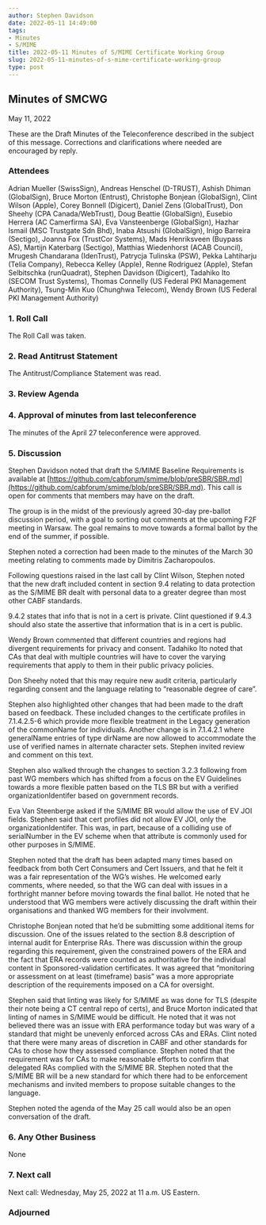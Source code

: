 ```yaml
---
author: Stephen Davidson
date: 2022-05-11 14:49:00
tags:
- Minutes
- S/MIME
title: 2022-05-11 Minutes of S/MIME Certificate Working Group
slug: 2022-05-11-minutes-of-s-mime-certificate-working-group
type: post
---
```


## Minutes of SMCWG

May 11, 2022

These are the Draft Minutes of the Teleconference described in the subject of this message. Corrections and clarifications where needed are encouraged by reply.

### Attendees

Adrian Mueller (SwissSign), Andreas Henschel (D-TRUST), Ashish Dhiman (GlobalSign), Bruce Morton (Entrust), Christophe Bonjean (GlobalSign), Clint Wilson (Apple), Corey Bonnell (Digicert), Daniel Zens (GlobalTrust), Don Sheehy (CPA Canada/WebTrust), Doug Beattie (GlobalSign), Eusebio Herrera (AC Camerfirma SA), Eva Vansteenberge (GlobalSign), Hazhar Ismail (MSC Trustgate Sdn Bhd), Inaba Atsushi (GlobalSign), Inigo Barreira (Sectigo), Joanna Fox (TrustCor Systems), Mads Henriksveen (Buypass AS), Martijn Katerbarg (Sectigo), Matthias Wiedenhorst (ACAB Council), Mrugesh Chandarana (IdenTrust), Patrycja Tulinska (PSW), Pekka Lahtiharju (Telia Company), Rebecca Kelley (Apple), Renne Rodriguez (Apple), Stefan Selbitschka (runQuadrat), Stephen Davidson (Digicert), Tadahiko Ito (SECOM Trust Systems), Thomas Connelly (US Federal PKI Management Authority), Tsung-Min Kuo (Chunghwa Telecom), Wendy Brown (US Federal PKI Management Authority)

### 1. Roll Call

The Roll Call was taken.

### 2. Read Antitrust Statement

The Antitrust/Compliance Statement was read.

### 3. Review Agenda

### 4. Approval of minutes from last teleconference

The minutes of the April 27 teleconference were approved.

### 5. Discussion

Stephen Davidson noted that draft the S/MIME Baseline Requirements is available at [https://github.com/cabforum/smime/blob/preSBR/SBR.md](https://github.com/cabforum/smime/blob/preSBR/SBR.md). This call is open for comments that members may have on the draft.

The group is in the midst of the previously agreed 30-day pre-ballot discussion period, with a goal to sorting out comments at the upcoming F2F meeting in Warsaw. The goal remains to move towards a formal ballot by the end of the summer, if possible.

Stephen noted a correction had been made to the minutes of the March 30 meeting relating to comments made by Dimitris Zacharopoulos.

Following questions raised in the last call by Clint Wilson, Stephen noted that the new draft included content in section 9.4 relating to data protection as the S/MIME BR dealt with personal data to a greater degree than most other CABF standards.

9.4.2 states that info that is not in a cert is private. Clint questioned if 9.4.3 should also state the assertive that information that is in a cert is public.

Wendy Brown commented that different countries and regions had divergent requirements for privacy and consent. Tadahiko Ito noted that CAs that deal with multiple countries will have to cover the varying requirements that apply to them in their public privacy policies.

Don Sheehy noted that this may require new audit criteria, particularly regarding consent and the language relating to “reasonable degree of care”.

Stephen also highlighted other changes that had been made to the draft based on feedback. These included changes to the certificate profiles in 7.1.4.2.5-6 which provide more flexible treatment in the Legacy generation of the commonName for individuals. Another change is in 7.1.4.2.1 where generalName entries of type dirName are now allowed to accommodate the use of verified names in alternate character sets. Stephen invited review and comment on this text.

Stephen also walked through the changes to section 3.2.3 following from past WG members which has shifted from a focus on the EV Guidelines towards a more flexible patten based on the TLS BR but with a verified organizationIdentifer based on government records.

Eva Van Steenberge asked if the S/MIME BR would allow the use of EV JOI fields. Stephen said that cert profiles did not allow EV JOI, only the organizationIdentifer. This was, in part, because of a colliding use of serialNumber in the EV scheme when that attribute is commonly used for other purposes in S/MIME.

Stephen noted that the draft has been adapted many times based on feedback from both Cert Consumers and Cert Issuers, and that he felt it was a fair representation of the WG’s wishes. He welcomed early comments, where needed, so that the WG can deal with issues in a forthright manner before moving towards the final ballot. He noted that he understood that WG members were actively discussing the draft within their organisations and thanked WG members for their involvment.

Christophe Bonjean noted that he’d be submitting some additional items for discussion. One of the issues related to the section 8.8 description of internal audit for Enterprise RAs. There was discussion within the group regarding this requirement, given the constrained powers of the ERA and the fact that ERA records were counted as authoritative for the individual content in Sponsored-validation certificates. It was agreed that “monitoring or assessment on at least (timeframe) basis” was a more appropriate description of the requirements imposed on a CA for oversight.

Stephen said that linting was likely for S/MIME as was done for TLS (despite their note being a CT central repo of certs), and Bruce Morton indicated that linting of names in S/MIME would be difficult. He noted that it was not believed there was an issue with ERA performance today but was wary of a standard that might be unevenly enforced across CAs and ERAs. Clint noted that there were many areas of discretion in CABF and other standards for CAs to chose how they assessed compliance. Stephen noted that the requirement was for CAs to make reasonable efforts to confirm that delegated RAs complied with the S/MIME BR. Stephen noted that the S/MIME BR will be a new standard for which there had to be enforcement mechanisms and invited members to propose suitable changes to the language.

Stephen noted the agenda of the May 25 call would also be an open conversation of the draft.

### 6. Any Other Business

None

### 7. Next call

Next call: Wednesday, May 25, 2022 at 11 a.m. US Eastern.

### Adjourned